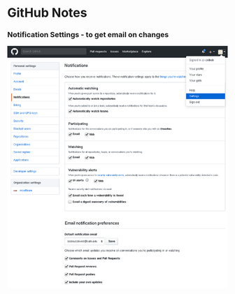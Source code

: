 # GitHub Notes


### Notification Settings - to get email on changes

![Watch Settings](watch_settings.png?raw=true "Watch Settings")

